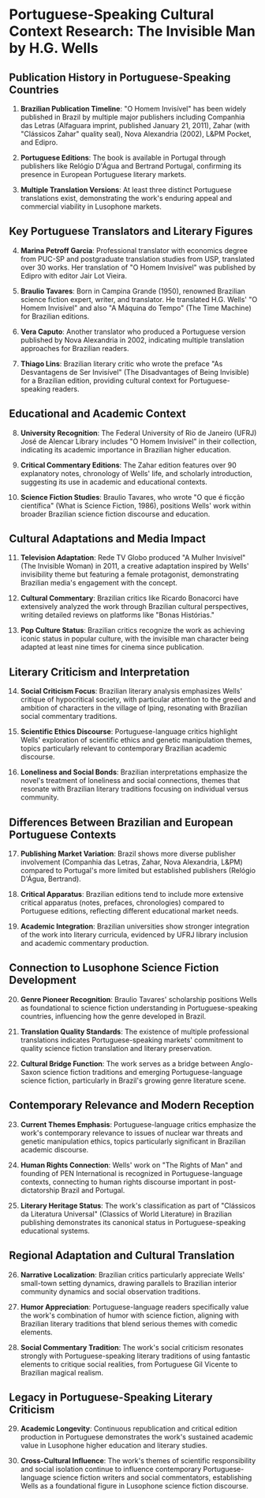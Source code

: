 # Portuguese-Speaking Cultural Context Research: The Invisible Man by H.G. Wells

## Publication History in Portuguese-Speaking Countries

1. **Brazilian Publication Timeline**: "O Homem Invisível" has been widely published in Brazil by multiple major publishers including Companhia das Letras (Alfaguara imprint, published January 21, 2011), Zahar (with "Clássicos Zahar" quality seal), Nova Alexandria (2002), L&PM Pocket, and Edipro.

2. **Portuguese Editions**: The book is available in Portugal through publishers like Relógio D'Água and Bertrand Portugal, confirming its presence in European Portuguese literary markets.

3. **Multiple Translation Versions**: At least three distinct Portuguese translations exist, demonstrating the work's enduring appeal and commercial viability in Lusophone markets.

## Key Portuguese Translators and Literary Figures

4. **Marina Petroff Garcia**: Professional translator with economics degree from PUC-SP and postgraduate translation studies from USP, translated over 30 works. Her translation of "O Homem Invisível" was published by Edipro with editor Jair Lot Vieira.

5. **Braulio Tavares**: Born in Campina Grande (1950), renowned Brazilian science fiction expert, writer, and translator. He translated H.G. Wells' "O Homem Invisível" and also "A Máquina do Tempo" (The Time Machine) for Brazilian editions.

6. **Vera Caputo**: Another translator who produced a Portuguese version published by Nova Alexandria in 2002, indicating multiple translation approaches for Brazilian readers.

7. **Thiago Lins**: Brazilian literary critic who wrote the preface "As Desvantagens de Ser Invisível" (The Disadvantages of Being Invisible) for a Brazilian edition, providing cultural context for Portuguese-speaking readers.

## Educational and Academic Context

8. **University Recognition**: The Federal University of Rio de Janeiro (UFRJ) José de Alencar Library includes "O Homem Invisível" in their collection, indicating its academic importance in Brazilian higher education.

9. **Critical Commentary Editions**: The Zahar edition features over 90 explanatory notes, chronology of Wells' life, and scholarly introduction, suggesting its use in academic and educational contexts.

10. **Science Fiction Studies**: Braulio Tavares, who wrote "O que é ficção científica" (What is Science Fiction, 1986), positions Wells' work within broader Brazilian science fiction discourse and education.

## Cultural Adaptations and Media Impact

11. **Television Adaptation**: Rede TV Globo produced "A Mulher Invisível" (The Invisible Woman) in 2011, a creative adaptation inspired by Wells' invisibility theme but featuring a female protagonist, demonstrating Brazilian media's engagement with the concept.

12. **Cultural Commentary**: Brazilian critics like Ricardo Bonacorci have extensively analyzed the work through Brazilian cultural perspectives, writing detailed reviews on platforms like "Bonas Histórias."

13. **Pop Culture Status**: Brazilian critics recognize the work as achieving iconic status in popular culture, with the invisible man character being adapted at least nine times for cinema since publication.

## Literary Criticism and Interpretation

14. **Social Criticism Focus**: Brazilian literary analysis emphasizes Wells' critique of hypocritical society, with particular attention to the greed and ambition of characters in the village of Iping, resonating with Brazilian social commentary traditions.

15. **Scientific Ethics Discourse**: Portuguese-language critics highlight Wells' exploration of scientific ethics and genetic manipulation themes, topics particularly relevant to contemporary Brazilian academic discourse.

16. **Loneliness and Social Bonds**: Brazilian interpretations emphasize the novel's treatment of loneliness and social connections, themes that resonate with Brazilian literary traditions focusing on individual versus community.

## Differences Between Brazilian and European Portuguese Contexts

17. **Publishing Market Variation**: Brazil shows more diverse publisher involvement (Companhia das Letras, Zahar, Nova Alexandria, L&PM) compared to Portugal's more limited but established publishers (Relógio D'Água, Bertrand).

18. **Critical Apparatus**: Brazilian editions tend to include more extensive critical apparatus (notes, prefaces, chronologies) compared to Portuguese editions, reflecting different educational market needs.

19. **Academic Integration**: Brazilian universities show stronger integration of the work into literary curricula, evidenced by UFRJ library inclusion and academic commentary production.

## Connection to Lusophone Science Fiction Development

20. **Genre Pioneer Recognition**: Braulio Tavares' scholarship positions Wells as foundational to science fiction understanding in Portuguese-speaking countries, influencing how the genre developed in Brazil.

21. **Translation Quality Standards**: The existence of multiple professional translations indicates Portuguese-speaking markets' commitment to quality science fiction translation and literary preservation.

22. **Cultural Bridge Function**: The work serves as a bridge between Anglo-Saxon science fiction traditions and emerging Portuguese-language science fiction, particularly in Brazil's growing genre literature scene.

## Contemporary Relevance and Modern Reception

23. **Current Themes Emphasis**: Portuguese-language critics emphasize the work's contemporary relevance to issues of nuclear war threats and genetic manipulation ethics, topics particularly significant in Brazilian academic discourse.

24. **Human Rights Connection**: Wells' work on "The Rights of Man" and founding of PEN International is recognized in Portuguese-language contexts, connecting to human rights discourse important in post-dictatorship Brazil and Portugal.

25. **Literary Heritage Status**: The work's classification as part of "Clássicos da Literatura Universal" (Classics of World Literature) in Brazilian publishing demonstrates its canonical status in Portuguese-speaking educational systems.

## Regional Adaptation and Cultural Translation

26. **Narrative Localization**: Brazilian critics particularly appreciate Wells' small-town setting dynamics, drawing parallels to Brazilian interior community dynamics and social observation traditions.

27. **Humor Appreciation**: Portuguese-language readers specifically value the work's combination of humor with science fiction, aligning with Brazilian literary traditions that blend serious themes with comedic elements.

28. **Social Commentary Tradition**: The work's social criticism resonates strongly with Portuguese-speaking literary traditions of using fantastic elements to critique social realities, from Portuguese Gil Vicente to Brazilian magical realism.

## Legacy in Portuguese-Speaking Literary Criticism

29. **Academic Longevity**: Continuous republication and critical edition production in Portuguese demonstrates the work's sustained academic value in Lusophone higher education and literary studies.

30. **Cross-Cultural Influence**: The work's themes of scientific responsibility and social isolation continue to influence contemporary Portuguese-language science fiction writers and social commentators, establishing Wells as a foundational figure in Lusophone science fiction discourse.